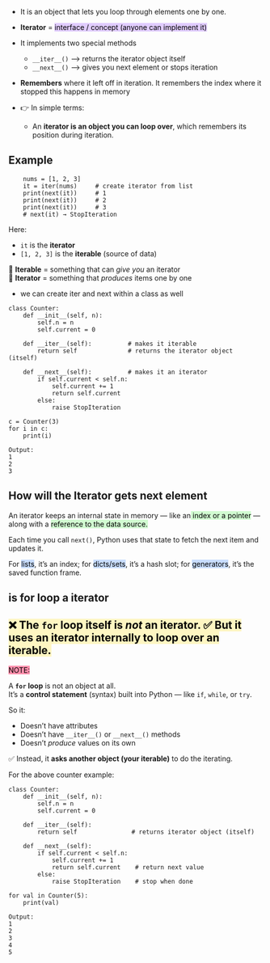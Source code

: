 - It is an object that lets you loop through elements one by one.

- **Iterator** = <mark style="background: #D2B3FFA6;">interface / concept (anyone can implement it)</mark>

- It  implements two special methods 
	- `__iter__()` --> returns the iterator object itself
	- `__next__()` --> gives you next element or stops iteration
- **Remembers** where it left off in iteration. It remembers the index where it stopped this happens in memory
- 👉 In simple terms:
	- An **iterator is an object you can loop over**, which remembers its position during iteration.


## Example

```
	nums = [1, 2, 3]
	it = iter(nums)     # create iterator from list
	print(next(it))     # 1
	print(next(it))     # 2
	print(next(it))     # 3
	# next(it) → StopIteration
```


Here:
- `it` is the **iterator**
- `[1, 2, 3]` is the **iterable** (source of data)

🔹 **Iterable** = something that can _give you_ an iterator  
🔹 **Iterator** = something that _produces_ items one by one

-  we can create iter and next within a class as well

```
class Counter:
    def __init__(self, n):
        self.n = n
        self.current = 0

    def __iter__(self):          # makes it iterable
        return self              # returns the iterator object (itself)

    def __next__(self):          # makes it an iterator
        if self.current < self.n:
            self.current += 1
            return self.current
        else:
            raise StopIteration

```

```
c = Counter(3)
for i in c:
    print(i)

Output:
1
2
3

```

## How will the Iterator gets next element 

An iterator keeps an internal state in memory — like an<mark style="background: #BBFABBA6;"> index or a pointer</mark> — along with a <mark style="background: #BBFABBA6;">reference to the data source.  </mark>

Each time you call `next()`, Python uses that state to fetch the next item and updates it.  

For <mark style="background: #ADCCFFA6;">lists</mark>, it’s an index;
for <mark style="background: #ADCCFFA6;">dicts/sets</mark>, it’s a hash slot; 
for <mark style="background: #ADCCFFA6;">generators</mark>, it’s the saved function frame.

## is for loop a iterator

<mark style="background: #FFF3A3A6;">❌ The **`for` loop itself is _not_ an iterator.**  </mark>
<mark style="background: #FFF3A3A6;">✅ But it **uses an iterator internally** to loop over an iterable.
</mark>
---
<mark style="background: #FF5582A6;">NOTE:</mark>

A **`for` loop** is not an object at all.  
It’s a **control statement** (syntax) built into Python —  like `if`, `while`, or `try`.

So it:
- Doesn’t have attributes
- Doesn’t have `__iter__()` or `__next__()` methods
- Doesn’t _produce_ values on its own

✅ Instead, it **asks another object (your iterable)** to do the iterating.

For the above counter example:

```
class Counter:
    def __init__(self, n):
        self.n = n
        self.current = 0

    def __iter__(self):
        return self               # returns iterator object (itself)

    def __next__(self):
        if self.current < self.n:
            self.current += 1
            return self.current    # return next value
        else:
            raise StopIteration    # stop when done

```

```
for val in Counter(5):
    print(val)

Output:
1
2
3
4
5

```

